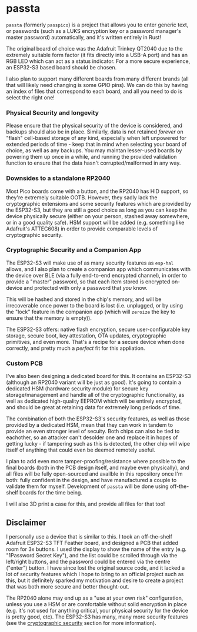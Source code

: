 # passta

`passta` (formerly `passpico`) is a project that allows you to enter generic text, or passwords (such as a LUKS encryption key or a password manager's master password) automatically, and it's written entirely in Rust!

The original board of choice was the Adafruit Trinkey QT2040 due to the extremely suitable form factor (it fits directly into a USB-A port) and has an RGB LED which can act as a status indicator. For a more secure experience, an ESP32-S3 based board should be chosen.

I also plan to support many different boards from many different brands (all that will likely need changing is some GPIO pins). We can do this by having an index of files that correspond to each board, and all you need to do is select the right one!

### Physical Security and longevity

Please ensure that the physical security of the device is considered, and backups should also be in place. Similarly, data is not retained _forever_ on "flash" cell-based storage of any kind, especially when left unpowered for extended periods of time - keep that in mind when selecting your board of choice, as well as any backups. You may maintan lesser-used boards by powering them up once in a while, and running the provided validation function to ensure that the data hasn't corrupted/malformed in any way.

### Downsides to a standalone RP2040

Most Pico boards come with a button, and the RP2040 has HID support, so they're extremely suitable OOTB. However, they sadly lack the cryptographic extensions and some security features which are provided by the ESP32-S3, but they are still a good choice as long as you can keep the device physically secure (either on your person, stashed away somewhere, or in a good quality safe). HSM support will be added (e.g. something like Adafruit's ATTEC608) in order to provide comparable levels of cryptographic security.

### Cryptographic Security and a Companion App

The ESP32-S3 will make use of as many security features as `esp-hal` allows, and I also plan to create a companion app which communicates with the device over BLE (via a fully end-to-end encrypted channel), in order to provide a "master" password, so that each item stored is encrypted on-device and protected with only a password that _you_ know.

This will be hashed and stored in the chip's memory, and will be irrecoverable once power to the board is lost (i.e. unplugged, or by using the "lock" feature in the companion app (which will `zeroize` the key to ensure that the memory is empty)).

The ESP32-S3 offers: native flash encryption, secure user-configurable key storage, secure boot, key attestation, OTA updates, cryptographic primitives, and even more. That's a recipe for a secure device when done correctly, and pretty much a _perfect_ fit for this appliation.

### Custom PCB

I've also been designing a dedicated board for this. It contains an ESP32-S3 (although an RP2040 variant will be just as good). It's going to contain a dedicated HSM (hardware security module) for secure key storage/management and handle all of the cryptographic functionality, as well as dedicated high-quality EEPROM which will be entirely encrypted, and should be great at retaining data for extremely long periods of time.

The combination of both the ESP32-S3's security features, as well as those provided by a dedicated HSM, mean that they can work in tandem to provide an even stronger level of secuity. Both chips can also be tied to eachother, so an attacker can't desolder one and replace it in hopes of getting lucky - if tampering such as this is detected, the other chip will wipe itself of anything that could even be deemed remotely useful.

I plan to add even more tamper-proofing/resistance where possible to the final boards (both in the PCB design itself, and maybe even physically), and all files will be fully open-sourced and availble in this repository once I'm both: fully confident in the design, and have manufactured a couple to validate them for myself. Development of `passta` will be done using off-the-shelf boards for the time being.

I will also 3D print a case for this, and provide all files for that too!

## Disclaimer

I personally use a device that is similar to this. I took an off-the-shelf Adafruit ESP32-S3 TFT Feather board, and designed a PCB that added room for 3x buttons. I used the display to show the name of the entry (e.g. "1Password Secret Key"), and the list could be scrolled through via the left/right buttons, and the password could be entered via the centre ("enter") button. I have since lost the original source code, and it lacked a lot of security features which I hope to bring to an official project such as this, but it definitely sparked my motivation and desire to create a project that was both more secure and better thought-out.

The RP2040 alone may end up as a "use at your own risk" configuration, unless you use a HSM or are comfortable without solid encryption in place (e.g. it's not used for anything critical, your physical security for the device is pretty good, etc). The ESP32-S3 has many, many more security features (see the [cryptographic security](#cryptographic-security-and-a-companion-app) section for more information).
